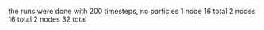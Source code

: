 the runs were done with
200 timesteps, no particles
1 node  16 total
2 nodes 16 total
2 nodes 32 total